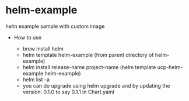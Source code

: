 # helm-example
 helm example sample with custom image


 - How to use 
   
   - brew install helm 
   - helm template helm-example (from parent directory of helm-example)
   - helm install release-name project-name (helm template ucp-helm-example helm-example)
   - helm list -a 
   - you can do upgrade using helm upgrade and by updating the version: 0.1.0 to say 0.1.1 in Chart.yaml
   

